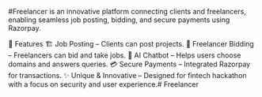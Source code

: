 #Freelancer is an innovative platform connecting clients and freelancers, enabling seamless job posting, bidding, and secure payments using Razorpay.

🚀 Features
🏗 Job Posting – Clients can post projects.
🎯 Freelancer Bidding – Freelancers can bid and take jobs.
🤖 AI Chatbot – Helps users choose domains and answers queries.
💳 Secure Payments – Integrated Razorpay for transactions.
✨ Unique & Innovative – Designed for fintech hackathon with a focus on security and user experience.﻿# Freelancer

